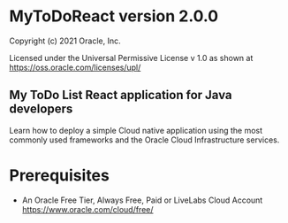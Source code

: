 # MyToDoReact version 2.0.0
Copyright (c) 2021 Oracle, Inc.

Licensed under the Universal Permissive License v 1.0 as shown at https://oss.oracle.com/licenses/upl/

## My ToDo List React application for Java developers

Learn how to deploy a simple Cloud native application using the most commonly used frameworks and the Oracle Cloud Infrastructure services.

# Prerequisites

* An Oracle Free Tier, Always Free, Paid or LiveLabs Cloud Account
https://www.oracle.com/cloud/free/
